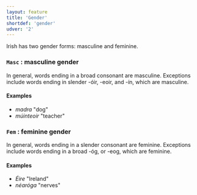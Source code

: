 ```yaml
---
layout: feature
title: 'Gender'
shortdef: 'gender'
udver: '2'
---
```


Irish has two gender forms: masculine and feminine. 

### `Masc` : masculine gender

In general, words ending in a broad consonant are masculine. Exceptions include words ending in slender -óir, -eoir, and -ín, which are masculine.

#### Examples

* _madra_ "dog"
* _múinteoir_ "teacher"

### `Fem` : feminine gender

In general, words ending in a slender consonant are feminine. Exceptions include words ending in a broad -óg, or -eog, which are feminine.

#### Examples

* _Éire_ "Ireland"
* _néaróga_ "nerves" 
<!-- Interlanguage links updated Út zář 29 18:40:54 CEST 2020 -->
